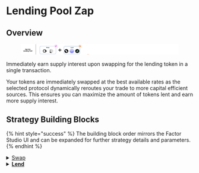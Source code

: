 # Lending Pool Zap

## Overview

<figure><img src="../../../.gitbook/assets/image (7) (1).png" alt=""><figcaption></figcaption></figure>

Immediately earn supply interest upon swapping for the lending token in a single transaction.&#x20;

Your tokens are immediately swapped at the best available rates as the selected protocol dynamically reroutes your trade to more capital efficient sources. This ensures you can maximize the amount of tokens lent and earn more supply interest.

## Strategy Building Blocks

{% hint style="success" %}
The building block order mirrors the Factor Studio UI and can be expanded for further strategy details and parameters.
{% endhint %}

<details>

<summary><a href="../../../factor-building-blocks/swap/">Swap</a></summary>

* Select the token to zap from.
* Input token amount.

</details>

<details>

<summary><a href="../../../factor-building-blocks/lend/"><strong>Lend</strong></a></summary>

* Lend all of the output tokens from the swap.

</details>
